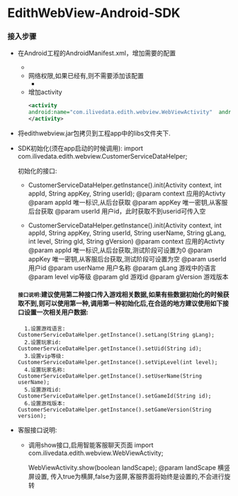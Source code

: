 # EdithWebView-Android-SDK

### 接入步骤
* 在Android工程的AndroidManifest.xml，增加需要的配置  
	* <uses-sdk android:minSdkVersion="14" />  
	* 网络权限,如果已经有,则不需要添加该配置
		* <uses-permission android:name="android.permission.INTERNET" />
	* 增加activity  
		```xml  
		<activity  
		android:name="com.ilivedata.edith.webview.WebViewActivity"  android:configChanges="screenSize|keyboardHidden|orientation">
    	</activity>  
		```

* 将edithwebview.jar包拷贝到工程app中的libs文件夹下.

* SDK初始化(须在app启动的时候调用):
	import com.ilivedata.edith.webview.CustomerServiceDataHelper;

	初始化的接口:
	* CustomerServiceDataHelper.getInstance().init(Activity context, int appId, String appKey, String userId);
		@param context 应用的Activty
		@param appId 唯一标识,从后台获取
		@param appKey 唯一密钥,从客服后台获取
		@param userId 用户id，此时获取不到userid可传入空

	* CustomerServiceDataHelper.getInstance().init(Activity context, int appId, String appKey, String userId, String userName, String gLang, int level, String gId, String gVersion)
		@param context 应用的Activty
		@param appId 唯一标识,从后台获取,测试阶段可设置为0
		@param appKey 唯一密钥,从客服后台获取,测试阶段可设置为空
		@param userId 用户id
		@param userName 用户名称
		@param gLang 游戏中的语言
		@param level vip等级
		@param gId  游戏id
		@param gVersion 游戏版本

	#### `接口说明`:建议使用第二种接口传入游戏相关数据,如果有些数据初始化的时候获取不到,则可以使用第一种,调用第一种初始化后,在合适的地方建议使用如下接口设置一次相关用户数据:
		1.设置游戏语言: CustomerServiceDataHelper.getInstance().setLang(String gLang);
		2.设置玩家id: CustomerServiceDataHelper.getInstance().setUid(String id);
		3.设置vip等级: CustomerServiceDataHelper.getInstance().setVipLevel(int level);
		4.设置玩家名称: CustomerServiceDataHelper.getInstance().setUserName(String userName);
		5.设置游戏id: CustomerServiceDataHelper.getInstance().setGameId(String id);
		6.设置游戏版本: CustomerServiceDataHelper.getInstance().setGameVersion(String version);

* 客服接口说明:
	* 调用show接口,启用智能客服聊天页面
		import com.ilivedata.edith.webview.WebViewActivity;

		WebViewActivity.show(boolean landScape);
		 @param landScape  横竖屏设置, 传入true为横屏,false为竖屏,客服界面将始终是设置的,不会进行旋转


